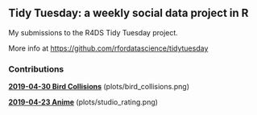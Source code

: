 ## Tidy Tuesday: a weekly social data project in R

My submissions to the R4DS Tidy Tuesday project.

More info at https://github.com/rfordatascience/tidytuesday

### Contributions ###

**[2019-04-30 Bird Collisions](code/2019-04-30_bird-collisions.R)**
(plots/bird_collisions.png)

**[2019-04-23 Anime](code/2019-04-23-anime.R)**
(plots/studio_rating.png)
